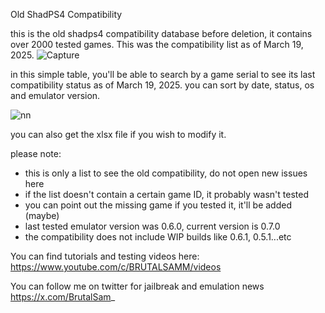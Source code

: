 Old ShadPS4 Compatibility

this is the old shadps4 compatibility database before deletion, it contains over 2000 tested games.
This was the compatibility list as of March 19, 2025. 
![Capture](https://github.com/user-attachments/assets/8a1e6141-7bc9-4659-bc37-697c5acc83a6)

in this simple table, you'll be able to search by a game serial to see its last compatibility status
as of March 19, 2025. you can sort by date, status, os and emulator version. 


![nn](https://github.com/user-attachments/assets/690fe7d9-6a61-44dd-a1d8-934c5994eea0)

you can also get the xlsx file if you wish to modify it.

please note:

- this is only a list to see the old compatibility, do not open new issues here
- if the list doesn't contain a certain game ID, it probably wasn't tested
- you can point out the missing game if you tested it, it'll be added (maybe)
- last tested emulator version was 0.6.0, current version is 0.7.0
- the compatibility does not include WIP builds like 0.6.1, 0.5.1...etc

You can find tutorials and testing videos here: https://www.youtube.com/c/BRUTALSAMM/videos

You can follow me on twitter for jailbreak and emulation news https://x.com/BrutalSam_
  
